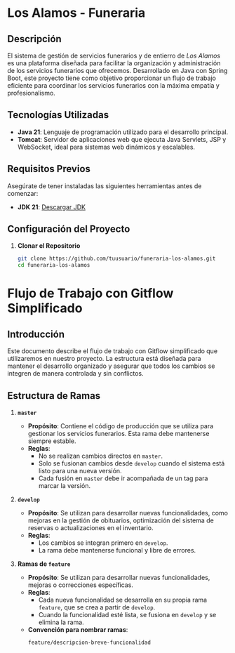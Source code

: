 # **Los Alamos - Funeraria**

## **Descripción**
El sistema de gestión de servicios funerarios y de entierro de _Los Alamos_ es una plataforma diseñada para facilitar la organización y administración de los servicios funerarios que ofrecemos. Desarrollado en Java con Spring Boot, este proyecto tiene como objetivo proporcionar un flujo de trabajo eficiente para coordinar los servicios funerarios con la máxima empatía y profesionalismo.

## **Tecnologías Utilizadas**
- **Java 21**:  Lenguaje de programación utilizado para el desarrollo principal.
- **Tomcat**: Servidor de aplicaciones web que ejecuta Java Servlets, JSP y WebSocket, ideal para sistemas web dinámicos y escalables.

## **Requisitos Previos**
Asegúrate de tener instaladas las siguientes herramientas antes de comenzar:

- **JDK 21**: [Descargar JDK](https://www.oracle.com/java/technologies/javase-jdk21-downloads.html)

## **Configuración del Proyecto**

1. **Clonar el Repositorio**
   ```bash
   git clone https://github.com/tuusuario/funeraria-los-alamos.git
   cd funeraria-los-alamos

# **Flujo de Trabajo con Gitflow Simplificado**

## **Introducción**
Este documento describe el flujo de trabajo con Gitflow simplificado que utilizaremos en nuestro proyecto. La estructura está diseñada para mantener el desarrollo organizado y asegurar que todos los cambios se integren de manera controlada y sin conflictos.

## **Estructura de Ramas**

1. **`master`**
    - **Propósito**: Contiene el código de producción que se utiliza para gestionar los servicios funerarios. Esta rama debe mantenerse siempre estable.
    - **Reglas**:
        - No se realizan cambios directos en `master`.
        - Solo se fusionan cambios desde `develop` cuando el sistema está listo para una nueva versión.
        - Cada fusión en `master` debe ir acompañada de un tag para marcar la versión.

2. **`develop`**
    - **Propósito**: Se utilizan para desarrollar nuevas funcionalidades, como mejoras en la gestión de obituarios, optimización del sistema de reservas o actualizaciones en el inventario.
    - **Reglas**:
        - Los cambios se integran primero en `develop`.
        - La rama debe mantenerse funcional y libre de errores.

3. **Ramas de `feature`**
    - **Propósito**: Se utilizan para desarrollar nuevas funcionalidades, mejoras o correcciones específicas.
    - **Reglas**:
        - Cada nueva funcionalidad se desarrolla en su propia rama `feature`, que se crea a partir de `develop`.
        - Cuando la funcionalidad esté lista, se fusiona en `develop` y se elimina la rama.
    - **Convención para nombrar ramas**:
      ```bash
      feature/descripcion-breve-funcionalidad
      ```





